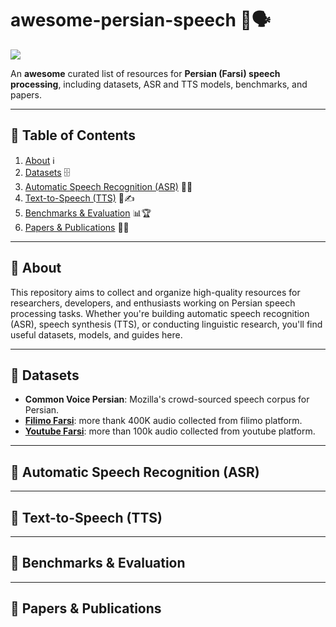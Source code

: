 # awesome-persian-speech 🌟🗣️

![](https://github.com/user-attachments/assets/481e211f-0e1f-4792-b0bc-14aeac95c8ca)


An **awesome** curated list of resources for **Persian (Farsi) speech processing**, including datasets, ASR and TTS models, benchmarks, and papers.

---

## 📖 Table of Contents

1. [About](#about) ℹ️
2. [Datasets](#datasets) 🗄️
3. [Automatic Speech Recognition (ASR)](#automatic-speech-recognition-asr) 🤖🎤
4. [Text-to-Speech (TTS)](#text-to-speech-tts) 📢✍️
5. [Benchmarks & Evaluation](#benchmarks--evaluation) 📊🏆
6. [Papers & Publications](#papers--publications) 📄🔬

---

## 🎯 About

This repository aims to collect and organize high-quality resources for researchers, developers, and enthusiasts working on Persian speech processing tasks. Whether you're building automatic speech recognition (ASR), speech synthesis (TTS), or conducting linguistic research, you'll find useful datasets, models, and guides here.

---

## 📂 Datasets

* **Common Voice Persian**: Mozilla's crowd-sourced speech corpus for Persian.
* **[Filimo Farsi](https://huggingface.co/datasets/MohammadGholizadeh/filimo-farsi)**: more thank 400K audio collected from filimo platform.
* **[Youtube Farsi](https://huggingface.co/datasets/MohammadGholizadeh/youtube-farsi)**:  more than 100k audio collected from youtube platform.

---

## 🤖 Automatic Speech Recognition (ASR)



---

## 📢 Text-to-Speech (TTS)



---

## 📏 Benchmarks & Evaluation


---

## 📝 Papers & Publications


